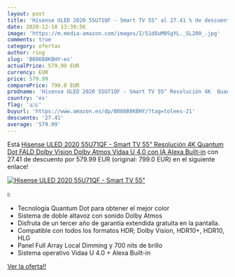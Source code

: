 ```yaml
---
layout: post
title: 'Hisense ULED 2020 55U71QF - Smart TV 55" al 27.41 % de descuento'
date: 2020-12-18 13:39:56
image: 'https://m.media-amazon.com/images/I/51d8uM0SgYL._SL200_.jpg'
comments: true
category: ofertas
author: ring
slug: 'B086B8KBHY-es'
actualPrice: 579.99 EUR
currency: EUR
price: 579.99
comparePrice: 799.0 EUR
prodname: 'Hisense ULED 2020 55U71QF - Smart TV 55" Resolución 4K  Quantum Dot  FALD  Dolby Vision  Dolby Atmos  Vidaa U 4.0 con IA  Alexa Built-in'
country: 'es'
flag: '🇪🇸'
buyurl: 'https://www.amazon.es/dp/B086B8KBHY/?tag=tolees-21'
descuento: '27.41'
average: '579.99'
---
```


Está [Hisense ULED 2020 55U71QF - Smart TV 55" Resolución 4K  Quantum Dot  FALD  Dolby Vision  Dolby Atmos  Vidaa U 4.0 con IA  Alexa Built-in](https://www.amazon.es/dp/B086B8KBHY/?tag=tolees-21) con 27.41 de descuento por 579.99 EUR (original: 799.0 EUR) en el siguiente enlace!

[![Hisense ULED 2020 55U71QF - Smart TV 55"](https://m.media-amazon.com/images/I/51d8uM0SgYL._SL200_.jpg)](https://www.amazon.es/dp/B086B8KBHY/?tag=tolees-21)

ℹ️:

- Tecnología Quantum Dot para obtener el mejor color
- Sistema de doble altavoz con sonido Dolby Atmos
- Disfruta de un tercer año de garantía extendida gratuita en la pantalla.
- Compatible con todos los formatos HDR; Dolby Vision, HDR10+, HDR10, HLG
- Panel Full Array Local Dimming y 700 nits de brillo
- Sistema operativo Vidaa U 4.0 + Alexa Built-in

[Ver la oferta!!](https://www.amazon.es/dp/B086B8KBHY/?tag=tolees-21)
